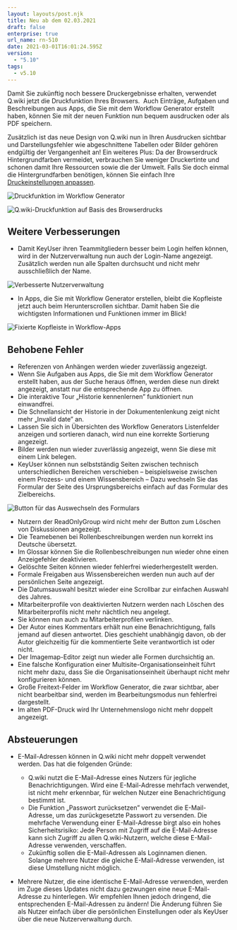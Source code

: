 ```yaml
---
layout: layouts/post.njk
title: Neu ab dem 02.03.2021
draft: false
enterprise: true
url_name: rn-510
date: 2021-03-01T16:01:24.595Z
version:
  - "5.10"
tags:
  - v5.10
---
```

Damit Sie zukünftig noch bessere Druckergebnisse erhalten, verwendet Q.wiki jetzt die Druckfunktion Ihres Browsers.  Auch Einträge, Aufgaben und Beschreibungen aus Apps, die Sie mit dem Workflow Generator erstellt haben, können Sie mit der neuen Funktion nun bequem ausdrucken oder als PDF speichern.

Zusätzlich ist das neue Design von Q.wiki nun in Ihren Ausdrucken sichtbar und Darstellungsfehler wie abgeschnittene Tabellen oder Bilder gehören endgültig der Vergangenheit an! Ein weiteres Plus: Da der Browserdruck Hintergrundfarben vermeidet, verbrauchen Sie weniger Druckertinte und schonen damit Ihre Ressourcen sowie die der Umwelt. Falls Sie doch einmal die Hintergrundfarben benötigen, können Sie einfach Ihre [Druckeinstellungen anpassen](https://releases.modell-aachen.de/faq/print-preferences.html).

![](/images/2021-03-01-14_16_48-rico-kraft-ma-von-01.03.2021-bis-03.03.2021-.png "Druckfunktion im Workflow Generator")

![](/images/2021-02-23-21_03_51-kontinuierliche-verbesserung.png "Q.wiki-Druckfunktion auf Basis des Browserdrucks")

## Weitere Verbesserungen

* Damit KeyUser ihren Teammitgliedern besser beim Login helfen können, wird in der Nutzerverwaltung nun auch der Login-Name angezeigt. Zusätzlich werden nun alle Spalten durchsucht und nicht mehr ausschließlich der Name.

![](/images/2021-02-24-14_50_35-usermanagement.png "Verbesserte Nutzerverwaltung")

* In Apps, die Sie mit Workflow Generator erstellen, bleibt die Kopfleiste jetzt auch beim Herunterscrollen sichtbar. Damit haben Sie die wichtigsten Informationen und Funktionen immer im Blick!

![](/images/2021-03-01-14_13_59-rico-kraft-ma-von-01.03.2021-bis-03.03.2021-.png "Fixierte Kopfleiste in Workflow-Apps")

## Behobene Fehler

* Referenzen von Anhängen werden wieder zuverlässig angezeigt.
* Wenn Sie Aufgaben aus Apps, die Sie mit dem Workflow Generator erstellt haben, aus der Suche heraus öffnen, werden diese nun direkt angezeigt, anstatt nur die entsprechende App zu öffnen.
* Die interaktive Tour „Historie kennenlernen” funktioniert nun einwandfrei.
* Die Schnellansicht der Historie in der Dokumentenlenkung zeigt nicht mehr „Invalid date” an.
* Lassen Sie sich in Übersichten des Workflow Generators Listenfelder anzeigen und sortieren danach, wird nun eine korrekte Sortierung angezeigt.
* Bilder werden nun wieder zuverlässig angezeigt, wenn Sie diese mit einem Link belegen.
* KeyUser können nun selbstständig Seiten zwischen technisch unterschiedlichen Bereichen verschieben – beispielsweise zwischen einem Prozess- und einem Wissensbereich – Dazu wechseln Sie das Formular der Seite des Ursprungsbereichs einfach auf das Formular des Zielbereichs.

![](/images/2021-03-01-12_13_18-editieren-kontinuierlich-verbessern_span-class-_foswikigraytext____span_.png "Button für das Auswechseln des Formulars")

* Nutzern der ReadOnlyGroup wird nicht mehr der Button zum Löschen von Diskussionen angezeigt.
* Die Teamebenen bei Rollenbeschreibungen werden nun korrekt ins Deutsche übersetzt.
* Im Glossar können Sie die Rollenbeschreibungen nun wieder ohne einen Anzeigefehler deaktivieren.
* Gelöschte Seiten können wieder fehlerfrei wiederhergestellt werden.
* Formale Freigaben aus Wissensbereichen werden nun auch auf der persönlichen Seite angezeigt.
* Die Datumsauswahl besitzt wieder eine Scrollbar zur einfachen Auswahl des Jahres.
* Mitarbeiterprofile von deaktivierten Nutzern werden nach Löschen des Mitarbeiterprofils nicht mehr nächtlich neu angelegt.
* Sie können nun auch zu Mitarbeiterprofilen verlinken.
* Der Autor eines Kommentars erhält nun eine Benachrichtigung, falls jemand auf diesen antwortet. Dies geschieht unabhängig davon, ob der Autor gleichzeitig für die kommentierte Seite verantwortlich ist oder nicht. 
* Der Imagemap-Editor zeigt nun wieder alle Formen durchsichtig an.
* Eine falsche Konfiguration einer Multisite-Organisationseinheit führt nicht mehr dazu, dass Sie die Organisationseinheit überhaupt nicht mehr konfigurieren können.
* Große Freitext-Felder im Workflow Generator, die zwar sichtbar, aber nicht bearbeitbar sind, werden im Bearbeitungsmodus nun fehlerfrei dargestellt.
* Im alten PDF-Druck wird Ihr Unternehmenslogo nicht mehr doppelt angezeigt.

## Absteuerungen

* E-Mail-Adressen können in Q.wiki nicht mehr doppelt verwendet werden. Das hat die folgenden Gründe:

  * Q.wiki nutzt die E-Mail-Adresse eines Nutzers für jegliche Benachrichtigungen. Wird eine E-Mail-Adresse mehrfach verwendet, ist nicht mehr erkennbar, für welchen Nutzer eine Benachrichtigung bestimmt ist.
  * Die Funktion „Passwort zurücksetzen” verwendet die E-Mail-Adresse, um das zurückgesetzte Passwort zu versenden. Die mehrfache Verwendung einer E-Mail-Adresse birgt also ein hohes Sicherheitsrisiko: Jede Person mit Zugriff auf die E-Mail-Adresse kann sich Zugriff zu allen Q.wiki-Nutzern, welche diese E-Mail-Adresse verwenden, verschaffen.
  * Zukünftig sollen die E-Mail-Adressen als Loginnamen dienen. Solange mehrere Nutzer die gleiche E-Mail-Adresse verwenden, ist diese Umstellung nicht möglich.
* Mehrere Nutzer, die eine identische E-Mail-Adresse verwenden, werden im Zuge dieses Updates nicht dazu gezwungen eine neue E-Mail-Adresse zu hinterlegen. Wir empfehlen Ihnen jedoch dringend, die entsprechenden E-Mail-Adressen zu ändern! Die Änderung führen Sie als Nutzer einfach über die persönlichen Einstellungen oder als KeyUser über die neue Nutzerverwaltung durch.